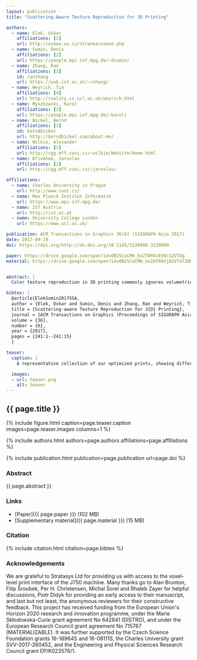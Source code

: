 ```yaml
---
layout: publication
title: "Scattering-Aware Texture Reproduction for 3D Printing"

authors:
  - name: Elek, Oskar
    affiliations: [1]
    url: http://oskee.wz.cz/stranka/oskee.php
  - name: Sumin, Denis
    affiliations: [2]
    url: https://people.mpi-inf.mpg.de/~dsumin/
  - name: Zhang, Ran
    affiliations: [3]
    id: ranzhang
    url: https://pub.ist.ac.at/~rzhang/
  - name: Weyrich, Tim
    affiliations: [4]
    url: http://reality.cs.ucl.ac.uk/weyrich.html
  - name: Myszkowski, Karol
    affiliations: [2]
    url: https://people.mpi-inf.mpg.de/~karol/
  - name: Bickel, Bernd
    affiliations: [1]
    id: berndbickel
    url: http://berndbickel.com/about-me/
  - name: Wilkie, Alexander
    affiliations: [1]
    url: http://cgg.mff.cuni.cz/~wilkie/Website/Home.html
  - name: Křivánek, Jaroslav
    affiliations: [1]
    url: http://cgg.mff.cuni.cz/~jaroslav/

affiliations:
  - name: Charles University in Prague
    url: http://www.cuni.cz/
  - name: Max Planck Institut Informatik
    url: https://www.mpi-inf.mpg.de/
  - name: IST Austria
    url: http://ist.ac.at
  - name: University College London
    url: https://www.ucl.ac.uk/

publication: ACM Transactions on Graphics 36(6) (SIGGRAPH Asia 2017)
date: 2017-09-19
doi: https://doi.org/http://dx.doi.org/10.1145/3130800.3130890

paper: https://drive.google.com/open?id=0B2SCoCMH_ho2T0M4cEVQc1ZVTDg
material: https://drive.google.com/open?id=0B2SCoCMH_ho2bFR6UjA5VTdfZ0U


abstract: |
  Color texture reproduction in 3D printing commonly ignores volumetric light transport (cross-talk) between surface points on a 3D print. Such light diffusion leads to significant blur of details and color bleeding, and is particularly severe for highly translucent resin-based print materials. Given their widely varying scattering properties, this cross-talk between surface points strongly depends on the internal structure of the volume surrounding each surface point. Existing scattering-aware methods use simplified models for light diffusion, and often accept the visual blur as an immutable property of the print medium. In contrast, our work counteracts heterogeneous scattering to obtain the impression of a crisp albedo texture on top of the 3D print, by optimizing for a fully volumetric material distribution that preserves the target appearance. Our method employs an efficient numerical optimizer on top of a general Monte-Carlo simulation of heterogeneous scattering, supported by a practical calibration procedure to obtain scattering parameters from a given set of printer materials. Despite the inherent translucency of the medium, we reproduce detailed surface textures on 3D prints. We evaluate our system using a commercial, five-tone 3D print process and compare against the printer's native color texturing mode, demonstrating that our method preserves high-frequency features well without having to compromise on color gamut.

bibtex: |
  @article{ElekSumin2017SGA,
  author = {Elek, Oskar and Sumin, Denis and Zhang, Ran and Weyrich, Tim and Myszkowski, Karol and Bickel, Bernd and Wilkie, Alexander and K\v{r}iv\'{a}nek, Jaroslav},
  title = {Scattering-aware Texture Reproduction for 3{D} Printing},
  journal = {ACM Transactions on Graphics (Proceedings of SIGGRAPH Asia)},
  volume = {36},
  number = {6},
  year = {2017},
  pages = {241:1--241:15}
  }

teaser:
  caption: |
    A representative collection of our optimized prints, showing different images and patterns that our method reproduces much better that the standard printer driver.   

  images:
  - url: teaser.png
    alt: teaser
---
```


## {{ page.title }}

{% include figure.html caption=page.teaser.caption images=page.teaser.images columns=1 %}

{% include authors.html authors=page.authors affiliations=page.affiliations %}

{% include publication.html publication=page.publication url=page.doi %}

### Abstract

{{ page.abstract }}

### Links

* [Paper]({{ page.paper }}) (102 MB)
* [Supplementary material]({{ page.material }}) (15 MB)

### Citation

{% include citation.html citation=page.bibtex %}

### Acknowledgements

We are grateful to Stratasys Ltd for providing us with access to the voxel-level print interface of the J750 machine. Many thanks go to Alan Brunton, Filip Šroubek, Per H. Christensen, Michal Šorel and Rhaleb Zayer for helpful discussions, Piotr Didyk for providing an early access to their manuscript, and last but not least, the anonymous reviewers for their constructive feedback. This project has received funding from the European Union's Horizon 2020 research and innovation programme, under the Marie Skłodowska-Curie grant agreement No 642841 (DISTRO), and under the European Research Council grant agreement No 715767 (MATERIALIZABLE). It was further supported by the Czech Science Foundation grants 16-18964S and 16-08111S, the Charles University grant SVV-2017-260452, and the Engineering and Physical Sciences Research Council grant EP/K023578/1.
